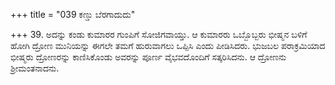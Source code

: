 +++
title = "039 ಕಣ್ಡು ಬೆರಗಾದುದು"

+++
39. ಅದನ್ನು ಕಂಡು ಕುಮಾರರ ಗುಂಪಿಗೆ ಸೋಜಿಗವಾಯ್ತು. ಆ ಕುಮಾರರು ಒಬ್ಬೊಬ್ಬರು ಭೀಷ್ಮನ ಬಳಿಗೆ ಹೋಗಿ ದ್ರೋಣ ಮುನಿಯನ್ನು ಈಗಲೇ ತಮಗೆ ಹುರುವಾಗಲು ಒಪ್ಪಿಸಿ ಎಂದು  ಪೀಡಿಸಿದರು. ಭುಜಬಲ ಪರಾಕ್ರಮಿಯಾದ ಭೀಷ್ಮರು ದ್ರೋಣರನ್ನು ಕಾಣಿಸಿಕೊಂಡು ಅವರನ್ನು ಪೂರ್ಣ ವೈಭವದೊಂದಿಗೆ ಸತ್ಕರಿಸಿದನು. ಆ ದ್ರೋಣನು ಶ್ರೀಮಂತನಾದನು.